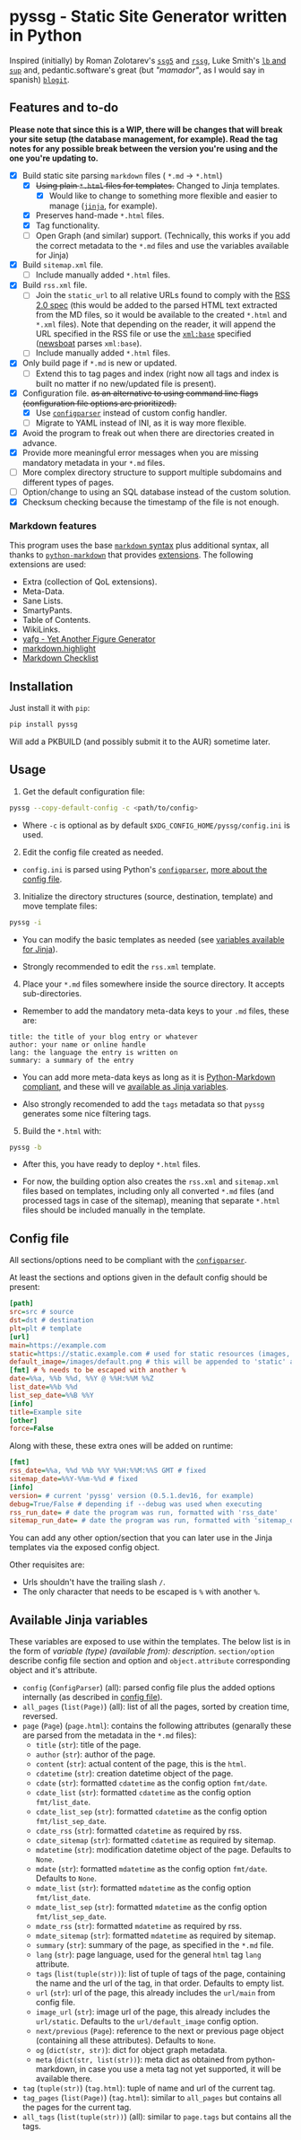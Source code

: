 # pyssg - Static Site Generator written in Python

Inspired (initially) by Roman Zolotarev's [`ssg5`](https://rgz.ee/bin/ssg5) and [`rssg`](https://rgz.ee/bin/rssg), Luke Smith's [`lb` and `sup`](https://github.com/LukeSmithxyz/lb) and, pedantic.software's great (but *"mamador"*, as I would say in spanish) [`blogit`](https://pedantic.software/git/blogit/).

## Features and to-do

**Please note that since this is a WIP, there will be changes that will break your site setup (the database management, for example). Read the tag notes for any possible break between the version you're using and the one you're updating to.**

- [x] Build static site parsing `markdown` files ( `*.md` -> `*.html`)
	- [x] ~~Using plain `*.html` files for templates.~~ Changed to Jinja templates.
		- [x] Would like to change to something more flexible and easier to manage ([`jinja`](https://jinja.palletsprojects.com/en/3.0.x/), for example).
	- [x] Preserves hand-made `*.html` files.
	- [x] Tag functionality.
	- [ ] Open Graph (and similar) support. (Technically, this works if you add the correct metadata to the `*.md` files and use the variables available for Jinja)
- [x] Build `sitemap.xml` file.
	- [ ] Include manually added `*.html` files.
- [x] Build `rss.xml` file.
	- [ ] Join the `static_url` to all relative URLs found to comply with the [RSS 2.0 spec](https://validator.w3.org/feed/docs/rss2.html) (this would be added to the parsed HTML text extracted from the MD files, so it would be available to the created `*.html` and `*.xml` files). Note that depending on the reader, it will append the URL specified in the RSS file or use the [`xml:base`](https://www.rssboard.org/news/151/relative-links) specified ([newsboat](https://newsboat.org/) parses `xml:base`).
	- [ ] Include manually added `*.html` files.
- [x] Only build page if `*.md` is new or updated.
	- [ ] Extend this to tag pages and index (right now all tags and index is built no matter if no new/updated file is present).
- [x] Configuration file. ~~as an alternative to using command line flags (configuration file options are prioritized).~~ 
	- [x] Use [`configparser`](https://docs.python.org/3/library/configparser.html) instead of custom config handler.
	- [ ] Migrate to YAML instead of INI, as it is way more flexible.
- [x] Avoid the program to freak out when there are directories created in advance.
- [x] Provide more meaningful error messages when you are missing mandatory metadata in your `*.md` files.
- [ ] More complex directory structure to support multiple subdomains and different types of pages.
- [ ] Option/change to using an SQL database instead of the custom solution.
- [x] Checksum checking because the timestamp of the file is not enough.

### Markdown features

This program uses the base [`markdown` syntax](https://daringfireball.net/projects/markdown/syntax) plus additional syntax, all thanks to [`python-markdown`](https://python-markdown.github.io/) that provides [extensions](https://python-markdown.github.io/extensions/). The following extensions are used:

- Extra (collection of QoL extensions).
- Meta-Data.
- Sane Lists.
- SmartyPants.
- Table of Contents.
- WikiLinks.
- [yafg - Yet Another Figure Generator](https://git.sr.ht/~ferruck/yafg)
- [markdown.highlight](https://github.com/ribalba/markdown.highlight)
- [Markdown Checklist](https://github.com/FND/markdown-checklist)

## Installation

Just install it with `pip`:

```sh
pip install pyssg
```

Will add a PKBUILD (and possibly submit it to the AUR) sometime later.

## Usage

1. Get the default configuration file:

```sh
pyssg --copy-default-config -c <path/to/config>
```

- Where `-c` is optional as by default `$XDG_CONFIG_HOME/pyssg/config.ini` is used.

2. Edit the config file created as needed.

- `config.ini` is parsed using Python's [`configparser`](https://docs.python.org/3/library/configparser.html), [more about the config file](#config-file).

3. Initialize the directory structures (source, destination, template) and move template files:

```sh
pyssg -i
```

- You can modify the basic templates as needed (see [variables available for Jinja](#available-jinja-variables)).

- Strongly recommended to edit the `rss.xml` template.

4. Place your `*.md` files somewhere inside the source directory. It accepts sub-directories.

- Remember to add the mandatory meta-data keys to your `.md` files, these are:

```
title: the title of your blog entry or whatever
author: your name or online handle
lang: the language the entry is written on
summary: a summary of the entry
```

- You can add more meta-data keys as long as it is [Python-Markdown compliant](https://python-markdown.github.io/extensions/meta_data/), and these will ve [available as Jinja variables](#available-jinja-variables).

- Also strongly recomended to add the `tags` metadata so that `pyssg` generates some nice filtering tags.

5. Build the `*.html` with:

```sh
pyssg -b
```

- After this, you have ready to deploy `*.html` files.

- For now, the building option also creates the `rss.xml` and `sitemap.xml` files based on templates, including only all converted `*.md` files (and processed tags in case of the sitemap), meaning that separate `*.html` files should be included manually in the template.

## Config file

All sections/options need to be compliant with the [`configparser`](https://docs.python.org/3/library/configparser.html).

At least the sections and options given in the default config should be present:

```ini
[path]
src=src # source
dst=dst # destination
plt=plt # template
[url]
main=https://example.com
static=https://static.example.com # used for static resources (images, js, css, etc)
default_image=/images/default.png # this will be appended to 'static' at the end
[fmt] # % needs to be escaped with another %
date=%%a, %%b %%d, %%Y @ %%H:%%M %%Z
list_date=%%b %%d
list_sep_date=%%B %%Y
[info]
title=Example site
[other]
force=False
```

Along with these, these extra ones will be added on runtime:

```ini
[fmt]
rss_date=%%a, %%d %%b %%Y %%H:%%M:%%S GMT # fixed
sitemap_date=%%Y-%%m-%%d # fixed
[info]
version= # current 'pyssg' version (0.5.1.dev16, for example)
debug=True/False # depending if --debug was used when executing
rss_run_date= # date the program was run, formatted with 'rss_date'
sitemap_run_date= # date the program was run, formatted with 'sitemap_date'
```

You can add any other option/section that you can later use in the Jinja templates via the exposed config object. 

Other requisites are:

- Urls shouldn't have the trailing slash `/`.
- The only character that needs to be escaped is `%` with another `%`.

## Available Jinja variables

These variables are exposed to use within the templates. The below list is in the form of *variable (type) (available from): description*. `section/option` describe config file section and option and `object.attribute` corresponding object and it's attribute.

- `config` (`ConfigParser`) (all): parsed config file plus the added options internally (as described in [config file](#config-file)).
- `all_pages` (`list(Page)`) (all): list of all the pages, sorted by creation time, reversed.
- `page` (`Page`) (`page.html`): contains the following attributes (genarally these are parsed from the metadata in the `*.md` files):
	- `title` (`str`): title of the page.
	- `author` (`str`): author of the page.
	- `content` (`str`): actual content of the page, this is the `html`.
	- `cdatetime` (`str`): creation datetime object of the page.
	- `cdate` (`str`): formatted `cdatetime` as the config option `fmt/date`.
	- `cdate_list` (`str`): formatted `cdatetime` as the config option `fmt/list_date`.
	- `cdate_list_sep` (`str`): formatted `cdatetime` as the config option `fmt/list_sep_date`.
	- `cdate_rss` (`str`): formatted `cdatetime` as required by rss.
	- `cdate_sitemap` (`str`): formatted `cdatetime` as required by sitemap.
	- `mdatetime` (`str`): modification datetime object of the page. Defaults to `None`.
	- `mdate` (`str`): formatted `mdatetime` as the config option `fmt/date`. Defaults to `None`.
	- `mdate_list` (`str`): formatted `mdatetime` as the config option `fmt/list_date`.
	- `mdate_list_sep` (`str`): formatted `mdatetime` as the config option `fmt/list_sep_date`.
	- `mdate_rss` (`str`): formatted `mdatetime` as required by rss.
	- `mdate_sitemap` (`str`): formatted `mdatetime` as required by sitemap.
	- `summary` (`str`): summary of the page, as specified in the `*.md` file.
	- `lang` (`str`): page language, used for the general `html` tag `lang` attribute.
	- `tags` (`list(tuple(str))`): list of tuple of tags of the page, containing the name and the url of the tag, in that order. Defaults to empty list.
	- `url` (`str`): url of the page, this already includes the `url/main` from config file.
	- `image_url` (`str`): image url of the page, this already includes the `url/static`. Defaults to the `url/default_image` config option.
	- `next/previous` (`Page`): reference to the next or previous page object (containing all these attributes). Defaults to `None`.
	- `og` (`dict(str, str)`): dict for object graph metadata.
	- `meta` (`dict(str, list(str))`): meta dict as obtained from python-markdown, in case you use a meta tag not yet supported, it will be available there.
- `tag` (`tuple(str)`) (`tag.html`): tuple of name and url of the current tag.
- `tag_pages` (`list(Page)`) (`tag.html`): similar to `all_pages` but contains all the pages for the current tag.
- `all_tags` (`list(tuple(str))`) (all): similar to `page.tags` but contains all the tags.
